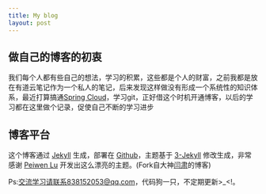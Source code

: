 ```yaml
---
title: My blog
layout: post
---
```


## 做自己的博客的初衷

我们每个人都有些自己的想法，学习的积累，这些都是个人的财富，之前我都是放在有道云笔记作为一个私人的笔记，后来发现这样做没有形成一个系统性的知识体系，最近打算搞通[Spring Cloud](https://github.com/liangfuz/Spring-Cloud-Git-Learning)，学习git，正好借这个时机开通博客，以后的学习都在这里做个记录，促使自己不断的学习进步

## 博客平台

这个博客通过 [Jekyll](http://jekyllrb.com/) 生成，部署在 [Github](https://pages.github.com)，主题基于 [3-Jekyll](https://github.com/P233/3-Jekyll) 修改生成，非常感谢 [Peiwen Lu](https://github.com/P233) 开发出这么漂亮的主题。(Fork自大神[闫肃](https://github.com/suyan/suyan.github.io)的博客)

Ps:交流学习请联系838152053@qq.com，代码狗一只，不定期更新>_<!。


